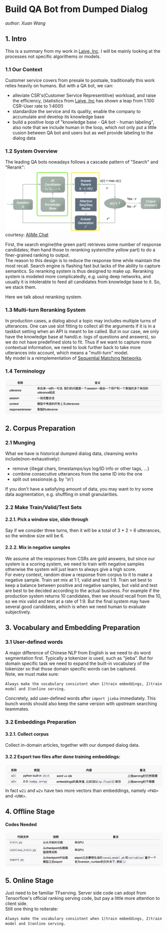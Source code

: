 # Build QA Bot from Dumped Dialog

*author: Xuan Wang*  


## 1. Intro
This is a summary from my work in [Laiye, Inc](http://www.laiye.com). I will be mainly looking at the processes not specific algorithems or models. 
### 1.1 Our Context
Customer service covers from presale to postsale, traditionally this work relies heavily on humans. But with a QA bot, we can:  
* alleviate CSR's(Customer Service Representitive) workload, and raise the efficiency, (statistics from [Laiye, Inc](http://www.laiye.com) has shown a leap from 1:100 CSR-User rate to 1:400!)  
* standardize the service and its quality, enable the company to accumulate and develop its knowledge base  
* build a positive loop of "knowledge base - QA bot - human labeling", also note that we include human in the loop, which not only put a little cusion between QA bot and users but as well provide labeling to the dialog data  


### 1.2 System Overview
The leading QA bots nowadays follows a cascade pattern of "Search" and "Rerank":  
![](/img/in-post/1/architecture.png)
courtesy: [AliMe Chat](http://www.aclweb.org/anthology/P17-2079)  

First, the search engine(the green part) retrieves some number of response candidates; then hand those to reranking system(the yellow part) to do a finer-grained ranking to output.  
The reason to this design is to reduce the response time while maintain the most recall. Search engine is flashing fast but lacks of the ability to capture semantics. So reranking system is thus designed to make up. Reranking system is modeled more complicatedly, e.g. using deep networks, and usually it is intolerable to feed all candidates from knowledge base to it.  So, we stack them.  

Here we talk about reranking system.  


### 1.3 Multi-turn Reranking System
In production cases, a dialog about a topic may includes multiple turns of utterances. One can use slot fitting to collect all the arguments if it is in a taskbot setting when an API is meant to be called. But in our case, we only have the knowledge base at hand(i.e. logs of questions and answers), so we do not have predefined slots to fit. Thus if we want to capture more contextual information, we need to look further back to take more utterances into account, which means a "multi-turn" model.  
My model is a reimplementation of [Sequential Matching Networks](http://www.aclweb.org/anthology/P17-1046).

### 1.4 Terminology
![](/img/in-post/1/table1.png)
  
  

## 2. Corpus Preparation
### 2.1 Munging
What we have is historical dumped dialog data, cleansing works include(non-exhaustively):  
* remove {illegal chars, timestamps/sys log/ID info or other tags, ...}  
* combine consecutive utterances from the same ID into the one  
* split out sessions(e.g. by '\n')


If you don't have a satisfying amount of data, you may want to try some data augmentation, e.g. shuffling in small granularities.  

### 2.2 Make Train/Valid/Test Sets
#### 2.2.1. Pick a window size, slide through
Say if we consider three turns, then it will be a total of 3 * 2 = 6 utterances, so the window size will be 6.  
#### 2.2.2. Mix in negative samples  
We assume all the responses from CSRs are gold answers, but since our system is a scoring system, we need to train with negative samples otherwise the system will just learn to always give a high score.  
For every context, random draw a response from corpus to it to make a negative sample. Train set mix at 1:1, valid and test 1:9. Train set best to keep a balance between positive and negative samples, but valid and test are best to be decided according to the actual business. For example if the production system returns 10 candidates, then we should recall from the 10, so we mix valid and test at a rate of 1:9. But the final system may have several good candidates, which is when we need human to evaluate subjectively.

## 3. Vocabulary and Embedding Preparation
### 3.1 User-defined words  
A major difference of Chinese NLP from English is we need to do word segmentation first. Typically a tokenizer is used, such as "jieba". But for domain specific task we need to expand the built-in vocabulary of the tokenizer so that those domain specific words can be captured.  
Note, we must make sure: 
```
Always make the vocabulary consistent when 1)train embeddings, 2)train model and 3)online serving.
```
Concretely, add user-defined words after `import jieba` immediately. This bunch words should also keep the same version with upstream searching teammates.  

### 3.2 Embeddings Preparation
#### 3.2.1. Collect corpus
Collect in-domain articles, together with our dumped dialog data.
#### 3.2.2 Export two files after done training embeddings:  
![](/img/in-post/1/table2.png)
In fact `w2i` and `w2v` have two more vectors than embeddings, namely `<PAD>` and `<UNK>`.  

## 4. Offline Stage
#### Codes Needed
![](/img/in-post/1/table3.png)
  
## 5. Online Stage
Just need to be familiar TFserving. Server side code can adopt from Tensorflow's official ranking serving code, but pay a little more attention to client side.  
Still one thing to reiterate:  
```
Always make the vocabulary consistent when 1)train embeddings, 2)train model and 3)online serving.
```

